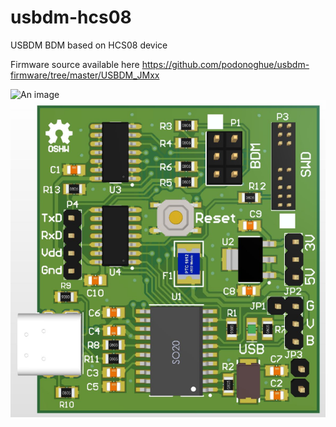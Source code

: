 # usbdm-hcs08
  
USBDM BDM based on HCS08 device  

Firmware source available here https://github.com/podonoghue/usbdm-firmware/tree/master/USBDM_JMxx  

![An image](https://raw.githubusercontent.com/podonoghue/usbdm-hcs08/master/Hardware/USBDM_SWD_JS16CWJ/Top.png "Top Board Image")  
![An image](https://raw.githubusercontent.com/podonoghue/usbdm-hcs08/master/Hardware/USBDM_SWD_SER_JS16CWJ/Top.png "Top Board Image")  
